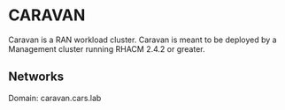 # CARAVAN

Caravan is a RAN workload cluster.  Caravan is meant to be deployed by a Management cluster running RHACM 2.4.2 or greater.

## Networks
Domain: caravan.cars.lab

